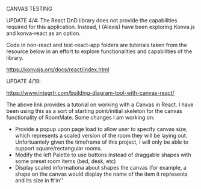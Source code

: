 CANVAS TESTING

UPDATE 4/4:
The React DnD library does not provide the capabilities required for this application. Instead, I (Alexis) have been exploring Konva.js and konva-react as an option.

Code in non-react and test-react-app folders are tutorials taken from the resource below in an effort to explore functionalities and capabilities of the library. 

https://konvajs.org/docs/react/index.html

UPDATE 4/19:

https://www.integrtr.com/building-diagram-tool-with-canvas-react/

The above link provides a tutorial on working with a Canvas in React. I have been using this as a sort of starting point/initial skeleton for the canvas functionality of RoomMate. Some changes I am working on:

* Provide a popup upon page load to allow user to specify canvas size, which represents a scaled version of the room they will be laying out. Unfortuantely given the timeframe of this project, I will only be able to support square/rectangular rooms.
* Modify the left Palette to use buttons instead of draggable shapes with some preset room items (bed, desk, etc)
* Display scaled informationa about shapes the canvas (for example, a shape on the canvas would display the name of the item it represents and its size in ft'in''




